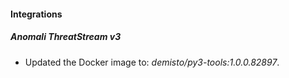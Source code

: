 #### Integrations
##### Anomali ThreatStream v3
- Updated the Docker image to: *demisto/py3-tools:1.0.0.82897*.
